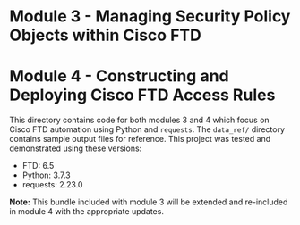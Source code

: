 # Module 3 - Managing Security Policy Objects within Cisco FTD
# Module 4 - Constructing and Deploying Cisco FTD Access Rules
This directory contains code for both modules 3 and 4
which focus on Cisco FTD automation using Python and `requests`.
The `data_ref/` directory contains sample output files for reference.
This project was tested and demonstrated using these versions:
  * FTD: 6.5
  * Python: 3.7.3
  * requests: 2.23.0

__Note:__ This bundle included with module 3 will be extended
and re-included in module 4 with the appropriate updates.
